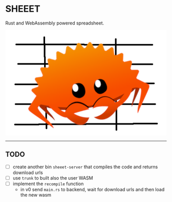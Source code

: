 # SHEEET

Rust and WebAssembly powered spreadsheet.

![Sheeet logo.](/sheeet-baner.png)

---

## TODO

- [ ] create another bin `sheeet-server` that compiles the code and returns download urls
- [ ] use `trunk` to built also the user WASM
- [ ] implement the `recompile` function
    - in v0 send `main.rs` to backend, wait for download urls and then load the new wasm